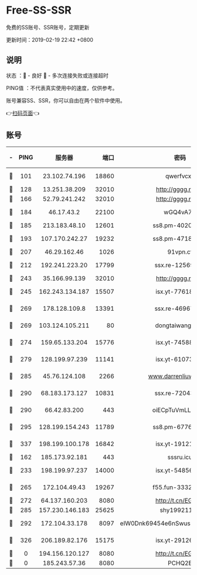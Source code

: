 # Free-SS-SSR

免费的SS账号、SSR账号，定期更新

更新时间：2019-02-19 22:42 +0800

## 说明

状态     ：🙂 - 良好 🙁 - 多次连接失败或连接超时

PING值   ：不代表真实使用中的速度，仅供参考。

账号兼容SS、SSR，你可以自由在两个软件中使用。

👉[扫码页面](https://liesauer.github.io/free-ss-ssr.github.io/)👈

## 账号

|-|PING|服务器|端口|密码|加密方式|区域|
|:----:|:----:|:-----:|-----:|:----:|:----:|:----:|
|🙂|101|23.102.74.196|18860|qwerfvcxz|aes-256-gcm|JP|
|🙂|128|13.251.38.209|32010|http://gggg.rocks|chacha20|SG|
|🙂|166|52.79.241.242|32010|http://gggg.rocks|chacha20|KR|
|🙂|184|46.17.43.2|22100|wGQ4vA7D|aes-256-gcm|RU|
|🙂|185|213.183.48.10|12601|ss8.pm-40202630|rc4-md5|RU|
|🙂|193|107.170.242.27|19232|ss8.pm-47184551|aes-256-cfb|US|
|🙂|207|46.29.162.46|1026|91vpn.cf|rc4-md5|RU|
|🙂|212|192.241.223.20|17799|ssx.re-12569451|aes-256-cfb|US|
|🙂|243|35.166.99.139|32010|http://gggg.rocks|chacha20|US|
|🙂|245|162.243.134.187|15507|isx.yt-77618718|aes-256-cfb|US|
|🙂|269|178.128.109.8|13391|ssx.re-46967706|aes-256-cfb|SG|
|🙂|269|103.124.105.211|80|dongtaiwang.com|aes-256-cfb|US|
|🙂|274|159.65.133.204|15776|isx.yt-74588926|aes-256-cfb|SG|
|🙂|279|128.199.97.239|11141|isx.yt-61073883|aes-256-cfb|SG|
|🙂|285|45.76.124.108|2266|www.darrenliuwei.com|aes-256-cfb|AU|
|🙂|290|68.183.173.127|10831|ssx.re-72043236|aes-256-cfb|US|
|🙂|290|66.42.83.200|443|oiECpTuVmLLxk4Ts|aes-256-cfb|US|
|🙂|295|128.199.154.243|11789|ss8.pm-67760833|aes-256-cfb|SG|
|🙂|337|198.199.100.178|16842|isx.yt-19121084|aes-256-cfb|US|
|🙂|162|185.173.92.181|443|sssru.icu|rc4-md5|RU|
|🙂|233|198.199.97.237|14000|isx.yt-54856932|aes-256-cfb|US|
|🙂|265|172.104.49.43|19267|f55.fun-33324216|aes-256-cfb|SG|
|🙂|272|64.137.160.203|8080|http://t.cn/EGJIyrl|rc4-md5|CA|
|🙂|285|157.230.146.183|25625|shy19921124|rc4-md5|US|
|🙂|292|172.104.33.178|8097|eIW0Dnk69454e6nSwuspv9DmS201tQ0D|aes-256-cfb|SG|
|🙁|326|206.189.82.176|15175|isx.yt-29126697|aes-256-cfb|SG|
|🙁|0|194.156.120.127|8080|http://t.cn/EGJIyrl|rc4-md5|RU|
|🙁|0|185.243.57.36|8080|PCHQ2E|rc4-md5|US|
